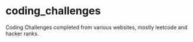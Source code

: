 # coding_challenges
Coding Challenges completed from various websites, mostly leetcode and hacker ranks.
